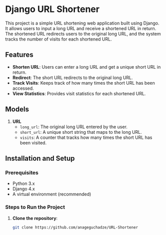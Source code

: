 # Django URL Shortener

This project is a simple URL shortening web application built using Django. It allows users to input a long URL and receive a shortened URL in return. The shortened URL redirects users to the original long URL, and the system tracks the number of visits for each shortened URL.

## Features

- **Shorten URL**: Users can enter a long URL and get a unique short URL in return.
- **Redirect**: The short URL redirects to the original long URL.
- **Track Visits**: Keeps track of how many times the short URL has been accessed.
- **View Statistics**: Provides visit statistics for each shortened URL.

## Models

1. **URL**
   - `long_url`: The original long URL entered by the user.
   - `short_url`: A unique short string that maps to the long URL.
   - `visits`: A counter that tracks how many times the short URL has been visited.

## Installation and Setup

### Prerequisites

- Python 3.x
- Django 4.x
- A virtual environment (recommended)

### Steps to Run the Project

1. **Clone the repository**:
   ```bash
   git clone https://github.com/anageguchadze/URL-Shortener
